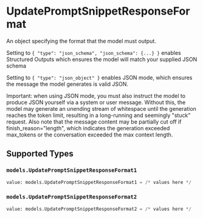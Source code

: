 # UpdatePromptSnippetResponseFormat

An object specifying the format that the model must output. 

 Setting to `{ "type": "json_schema", "json_schema": {...} }` enables Structured Outputs which ensures the model will match your supplied JSON schema 

 Setting to `{ "type": "json_object" }` enables JSON mode, which ensures the message the model generates is valid JSON.

Important: when using JSON mode, you must also instruct the model to produce JSON yourself via a system or user message. Without this, the model may generate an unending stream of whitespace until the generation reaches the token limit, resulting in a long-running and seemingly "stuck" request. Also note that the message content may be partially cut off if finish_reason="length", which indicates the generation exceeded max_tokens or the conversation exceeded the max context length.


## Supported Types

### `models.UpdatePromptSnippetResponseFormat1`

```python
value: models.UpdatePromptSnippetResponseFormat1 = /* values here */
```

### `models.UpdatePromptSnippetResponseFormat2`

```python
value: models.UpdatePromptSnippetResponseFormat2 = /* values here */
```

